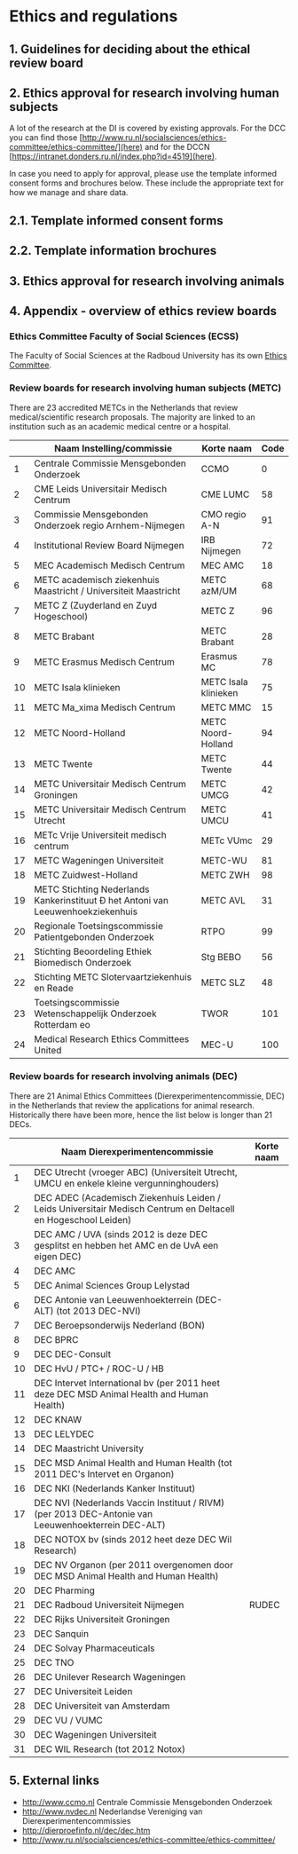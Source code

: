 # Ethics and regulations

## 1. Guidelines for deciding about the ethical review board

## 2. Ethics approval for research involving human subjects

A lot of the research at the DI is covered by existing approvals. For the DCC you can find those [http://www.ru.nl/socialsciences/ethics-committee/ethics-committee/](here) and for the DCCN [https://intranet.donders.ru.nl/index.php?id=4519](here). 

In case you need to apply for approval, please use the template informed consent forms and brochures below. These include the appropriate text for how we manage and share data.

## 2.1. Template informed consent forms

## 2.2. Template information brochures

## 3. Ethics approval for research involving animals

## 4. Appendix - overview of ethics review boards

### Ethics Committee Faculty of Social Sciences (ECSS) 

The Faculty of Social Sciences at the Radboud University has its own [Ethics Committee](http://www.ru.nl/socialsciences/ethics-committee/ethics-committee/).

### Review boards for research involving human subjects (METC) 

There are 23 accredited METCs in the Netherlands that review medical/scientific research proposals. The majority are linked to an institution such as an academic medical centre or a hospital.

|    | Naam Instelling/commissie                                                        | Korte naam           | Code |
|----|----------------------------------------------------------------------------------|----------------------|------|
| 1  | Centrale Commissie Mensgebonden Onderzoek                                        | CCMO                 | 0    |
| 2  | CME Leids Universitair Medisch Centrum                                           | CME LUMC             | 58   |
| 3  | Commissie Mensgebonden Onderzoek regio Arnhem-Nijmegen                           | CMO regio A-N        | 91   |
| 4  | Institutional Review Board Nijmegen                                              | IRB Nijmegen         | 72   |
| 5  | MEC Academisch Medisch Centrum                                                   | MEC AMC              | 18   |
| 6  | METC academisch ziekenhuis Maastricht / Universiteit Maastricht                  | METC azM/UM          | 68   |
| 7  | METC Z (Zuyderland en Zuyd Hogeschool)                                           | METC Z               | 96   |
| 8  | METC Brabant                                                                     | METC Brabant         | 28   |
| 9  | METC Erasmus Medisch Centrum                                                     | Erasmus MC           | 78   |
| 10 | METC Isala klinieken                                                             | METC Isala klinieken | 75   |
| 11 | METC Ma_xima Medisch Centrum                                                     | METC MMC             | 15   |
| 12 | METC Noord-Holland                                                               | METC Noord- Holland  | 94   |
| 13 | METC Twente                                                                      | METC Twente          | 44   |
| 14 | METC Universitair Medisch Centrum Groningen                                      | METC UMCG            | 42   |
| 15 | METC Universitair Medisch Centrum Utrecht                                        | METC UMCU            | 41   |
| 16 | METc Vrije Universiteit medisch centrum                                          | METc VUmc            | 29   |
| 17 | METC Wageningen Universiteit                                                     | METC-WU              | 81   |
| 18 | METC Zuidwest-Holland                                                            | METC ZWH             | 98   |
| 19 | METC Stichting Nederlands Kankerinstituut Đ het Antoni van Leeuwenhoekziekenhuis | METC AVL             | 31   |
| 20 | Regionale Toetsingscommissie Patientgebonden Onderzoek                           | RTPO                 | 99   |
| 21 | Stichting Beoordeling Ethiek Biomedisch Onderzoek                                | Stg BEBO             | 56   |
| 22 | Stichting METC Slotervaartziekenhuis en Reade                                    | METC SLZ             | 48   |
| 23 | Toetsingscommissie Wetenschappelijk Onderzoek Rotterdam eo                       | TWOR                 | 101  |
| 24 | Medical Research Ethics Committees United                                        | MEC-U                | 100  |

### Review boards for research involving animals (DEC) 

There are 21 Animal Ethics Committees (Dierexperimentencommissie, DEC) in the Netherlands that review the applications for animal research. Historically there have been more, hence the list below is longer than 21 DECs.

|    | Naam Dierexperimentencommissie                                                                                 | Korte naam |
|----|----------------------------------------------------------------------------------------------------------------|------------|
|  1 | DEC Utrecht (vroeger ABC) (Universiteit Utrecht, UMCU en enkele kleine vergunninghouders)                      |            |
|  2 | DEC ADEC (Academisch Ziekenhuis Leiden / Leids Universitair Medisch Centrum en Deltacell en Hogeschool Leiden) |            |
|  3 | DEC AMC / UVA (sinds 2012 is deze DEC gesplitst en hebben het AMC en de UvA een eigen DEC)                     |            |
|  4 | DEC AMC                                                                                                        |            |
|  5 | DEC Animal Sciences Group Lelystad                                                                             |            |
|  6 | DEC Antonie van Leeuwenhoekterrein (DEC-ALT) (tot 2013 DEC-NVI)                                                |            |
|  7 | DEC Beroepsonderwijs Nederland (BON)                                                                           |            |
|  8 | DEC BPRC                                                                                                       |            |
|  9 | DEC DEC-Consult                                                                                                |            |
| 10 | DEC HvU / PTC+ / ROC-U / HB                                                                                    |            |
| 11 | DEC Intervet International bv (per 2011 heet deze DEC MSD Animal Health and Human Health)                      |            |
| 12 | DEC KNAW                                                                                                       |            |
| 13 | DEC LELYDEC                                                                                                    |            |
| 14 | DEC Maastricht University                                                                                      |            |
| 15 | DEC MSD Animal Health and Human Health (tot 2011 DEC's Intervet en Organon)                                    |            |
| 16 | DEC NKI (Nederlands Kanker Instituut)                                                                          |            |
| 17 | DEC NVI (Nederlands Vaccin Instituut / RIVM) (per 2013 DEC-Antonie van Leeuwenhoekterrein DEC-ALT)             |            |
| 18 | DEC NOTOX bv (sinds 2012 heet deze DEC Wil Research)                                                           |            |
| 19 | DEC NV Organon (per 2011 overgenomen door DEC MSD Animal Health and Human Health)                              |            |
| 20 | DEC Pharming                                                                                                   |            |
| 21 | DEC Radboud Universiteit Nijmegen                                                                              | RUDEC      |
| 22 | DEC Rijks Universiteit Groningen                                                                               |            |
| 23 | DEC Sanquin                                                                                                    |            |
| 24 | DEC Solvay Pharmaceuticals                                                                                     |            |
| 25 | DEC TNO                                                                                                        |            |
| 26 | DEC Unilever Research Wageningen                                                                               |            |
| 27 | DEC Universiteit Leiden                                                                                        |            |
| 28 | DEC Universiteit van Amsterdam                                                                                 |            |
| 29 | DEC VU / VUMC                                                                                                  |            |
| 30 | DEC Wageningen Universiteit                                                                                    |            |
| 31 | DEC WIL Research (tot 2012 Notox)                                                                              |            |

## 5. External links
  * http://www.ccmo.nl Centrale Commissie Mensgebonden Onderzoek
  * http://www.nvdec.nl Nederlandse Vereniging van Dierexperimentencommissies
  * http://dierproefinfo.nl/dec/dec.htm
  * http://www.ru.nl/socialsciences/ethics-committee/ethics-committee/
